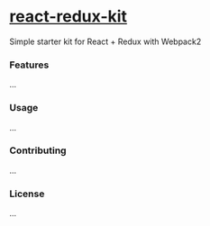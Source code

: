 
# [react-redux-kit](https://stark-basin-23604.herokuapp.com/)
Simple starter kit for React + Redux with Webpack2

### Features
...
### Usage
...
### Contributing
...
### License
...
